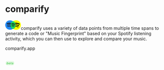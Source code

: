 # comparify

<img src="src/img/logo.png" width="50px"/>comparify uses a variety of data points from multiple time spans to generate a code or "Music Fingerprint" based on your Spotify listening activity, which you can then use to explore and compare your music.

comparify.app

<br/>
<img src="src/img/beta.png" width="30px">
